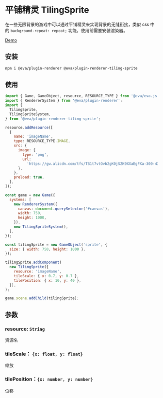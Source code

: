 # 平铺精灵 TilingSprite

在一些无限背景的游戏中可以通过平铺精灵来实现背景的无缝衔接，类似 css 中的 `background-repeat: repeat;` 功能，使用前需要安装渲染器。

[Demo](https://eva.js.org/playground/#/tilingSprite)

## 安装

```bash 
npm i @eva/plugin-renderer @eva/plugin-renderer-tiling-sprite 
```
## 使用

```js
import { Game, GameObject, resource, RESOURCE_TYPE } from '@eva/eva.js';
import { RendererSystem } from '@eva/plugin-renderer';
import {
  TilingSprite,
  TilingSpriteSystem,
} from '@eva/plugin-renderer-tiling-sprite';

resource.addResource([
  {
    name: 'imageName',
    type: RESOURCE_TYPE.IMAGE,
    src: {
      image: {
        type: 'png',
        url:
          'https://gw.alicdn.com/tfs/TB1t7vtOvb2gK0jSZK9XXaEgFXa-300-431.png',
      },
    },
    preload: true,
  },
]);

const game = new Game({
  systems: [
    new RendererSystem({
      canvas: document.querySelector('#canvas'),
      width: 750,
      height: 1000,
    }),
    new TilingSpriteSystem(),
  ],
});

const tilingSprite = new GameObject('sprite', {
  size: { width: 750, height: 1000 },
});

tilingSprite.addComponent(
  new TilingSprite({
    resource: 'imageName',
    tileScale: { x: 0.7, y: 0.7 },
    tilePosition: { x: 10, y: 40 },
  }),
);

game.scene.addChild(tilingSprite);
```

## 参数
### resource: `String`

资源名
### tileScale： `{x: float, y: float}` 

缩放
### tilePosition：`{x: number, y: number}`

位移
